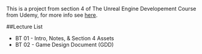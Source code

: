 This is a project from section 4 of The Unreal Engine Developement Course from Udemy, for more info see [here](https://www.udemy.com/unrealcourse/learn/v4/overview).



##Lecture List
* BT 01 - Intro, Notes, & Section 4 Assets
* BT 02 - Game Design Document (GDD)
